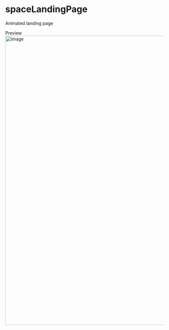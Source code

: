 # spaceLandingPage
Animated landing page 

Preview
<img width="919" alt="image" src="https://github.com/007AnupamSharma/spaceLandingPage/assets/91144139/049102c4-564b-447a-b212-df56862376e1">
